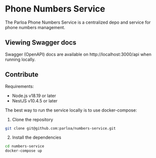 # Phone Numbers Service

The Parloa Phone Numbers Service is a centralized depo and service for phone numbers management.

## Viewing Swagger docs

Swagger (OpenAPI) docs are available on http://localhost:3000/api when running locally.

## Contribute

Requirements:

- Node.js v18.19 or later
- NestJS v10.4.5 or later

The best way to run the service locally is to use docker-compose:

1. Clone the repository

```bash
git clone git@github.com:parloa/numbers-service.git
```

2. Install the dependencies

```bash
cd numbers-service
docker-compose up
```
